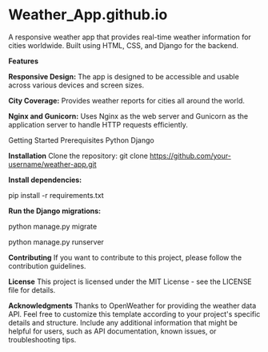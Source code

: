 # Weather_App.github.io

A responsive weather app that provides real-time weather information for cities worldwide. Built using HTML, CSS, and Django for the backend. 


**Features**

**Responsive Design:** The app is designed to be accessible and usable across various devices and screen sizes.

**City Coverage:** Provides weather reports for cities all around the world.

**Nginx and Gunicorn:** Uses Nginx as the web server and Gunicorn as the application server to handle HTTP requests efficiently.


Getting Started
Prerequisites
Python
Django 

**Installation**
Clone the repository:
git clone https://github.com/your-username/weather-app.git

**Install dependencies:**

pip install -r requirements.txt

**Run the Django migrations:**

python manage.py migrate

python manage.py runserver


**Contributing**
If you want to contribute to this project, please follow the contribution guidelines.

**License**
This project is licensed under the MIT License - see the LICENSE file for details.

**Acknowledgments**
Thanks to OpenWeather for providing the weather data API.
Feel free to customize this template according to your project's specific details and structure. Include any additional information that might be helpful for users, such as API documentation, known issues, or troubleshooting tips.
